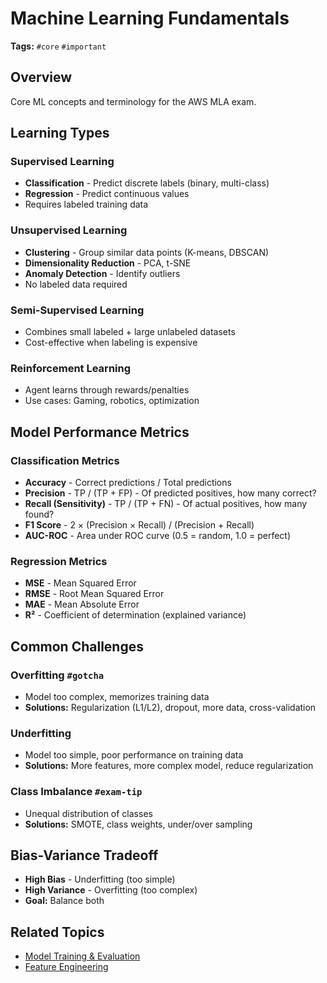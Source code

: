 # Machine Learning Fundamentals

**Tags:** `#core` `#important`

## Overview
Core ML concepts and terminology for the AWS MLA exam.

## Learning Types

### Supervised Learning
- **Classification** - Predict discrete labels (binary, multi-class)
- **Regression** - Predict continuous values
- Requires labeled training data

### Unsupervised Learning
- **Clustering** - Group similar data points (K-means, DBSCAN)
- **Dimensionality Reduction** - PCA, t-SNE
- **Anomaly Detection** - Identify outliers
- No labeled data required

### Semi-Supervised Learning
- Combines small labeled + large unlabeled datasets
- Cost-effective when labeling is expensive

### Reinforcement Learning
- Agent learns through rewards/penalties
- Use cases: Gaming, robotics, optimization

## Model Performance Metrics

### Classification Metrics
- **Accuracy** - Correct predictions / Total predictions
- **Precision** - TP / (TP + FP) - Of predicted positives, how many correct?
- **Recall (Sensitivity)** - TP / (TP + FN) - Of actual positives, how many found?
- **F1 Score** - 2 × (Precision × Recall) / (Precision + Recall)
- **AUC-ROC** - Area under ROC curve (0.5 = random, 1.0 = perfect)

### Regression Metrics
- **MSE** - Mean Squared Error
- **RMSE** - Root Mean Squared Error
- **MAE** - Mean Absolute Error
- **R²** - Coefficient of determination (explained variance)

## Common Challenges

### Overfitting `#gotcha`
- Model too complex, memorizes training data
- **Solutions:** Regularization (L1/L2), dropout, more data, cross-validation

### Underfitting
- Model too simple, poor performance on training data
- **Solutions:** More features, more complex model, reduce regularization

### Class Imbalance `#exam-tip`
- Unequal distribution of classes
- **Solutions:** SMOTE, class weights, under/over sampling

## Bias-Variance Tradeoff
- **High Bias** - Underfitting (too simple)
- **High Variance** - Overfitting (too complex)
- **Goal:** Balance both

## Related Topics
- [Model Training & Evaluation](./model-training-evaluation.md)
- [Feature Engineering](./feature-engineering.md)
